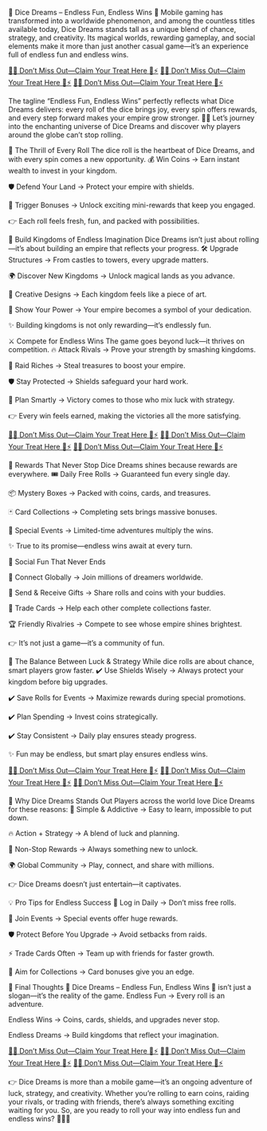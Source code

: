 🎉 Dice Dreams – Endless Fun, Endless Wins 🎁
Mobile gaming has transformed into a worldwide phenomenon, and among the countless titles available today, Dice Dreams stands tall as a unique blend of chance, strategy, and creativity. Its magical worlds, rewarding gameplay, and social elements make it more than just another casual game—it’s an experience full of endless fun and endless wins.

[💖🌈 Don’t Miss Out—Claim Your Treat Here 🎁⚡](https://mygift.offerzeee.com/ddicee-ddreamm/) 
[💖🌈 Don’t Miss Out—Claim Your Treat Here 🎁⚡](https://mygift.offerzeee.com/ddicee-ddreamm/) 
[💖🌈 Don’t Miss Out—Claim Your Treat Here 🎁⚡](https://mygift.offerzeee.com/ddicee-ddreamm/) 

The tagline “Endless Fun, Endless Wins” perfectly reflects what Dice Dreams delivers: every roll of the dice brings joy, every spin offers rewards, and every step forward makes your empire grow stronger. 🎲✨
Let’s journey into the enchanting universe of Dice Dreams and discover why players around the globe can’t stop rolling.

🎲 The Thrill of Every Roll
The dice roll is the heartbeat of Dice Dreams, and with every spin comes a new opportunity.
💰 Win Coins → Earn instant wealth to invest in your kingdom.

🛡️ Defend Your Land → Protect your empire with shields.

🎯 Trigger Bonuses → Unlock exciting mini-rewards that keep you engaged.

👉 Each roll feels fresh, fun, and packed with possibilities.

🏰 Build Kingdoms of Endless Imagination
Dice Dreams isn’t just about rolling—it’s about building an empire that reflects your progress.
🛠️ Upgrade Structures → From castles to towers, every upgrade matters.

🌍 Discover New Kingdoms → Unlock magical lands as you advance.

🎨 Creative Designs → Each kingdom feels like a piece of art.

👑 Show Your Power → Your empire becomes a symbol of your dedication.

✨ Building kingdoms is not only rewarding—it’s endlessly fun.

⚔️ Compete for Endless Wins
The game goes beyond luck—it thrives on competition.
🔥 Attack Rivals → Prove your strength by smashing kingdoms.

💎 Raid Riches → Steal treasures to boost your empire.

🛡️ Stay Protected → Shields safeguard your hard work.

🧠 Plan Smartly → Victory comes to those who mix luck with strategy.

👉 Every win feels earned, making the victories all the more satisfying.

[💖🌈 Don’t Miss Out—Claim Your Treat Here 🎁⚡](https://mygift.offerzeee.com/ddicee-ddreamm/) 
[💖🌈 Don’t Miss Out—Claim Your Treat Here 🎁⚡](https://mygift.offerzeee.com/ddicee-ddreamm/) 
[💖🌈 Don’t Miss Out—Claim Your Treat Here 🎁⚡](https://mygift.offerzeee.com/ddicee-ddreamm/) 

🎁 Rewards That Never Stop
Dice Dreams shines because rewards are everywhere.
🎟️ Daily Free Rolls → Guaranteed fun every single day.

📦 Mystery Boxes → Packed with coins, cards, and treasures.

🃏 Card Collections → Completing sets brings massive bonuses.

🎉 Special Events → Limited-time adventures multiply the wins.

✨ True to its promise—endless wins await at every turn.

👥 Social Fun That Never Ends

🤝 Connect Globally → Join millions of dreamers worldwide.

🎁 Send & Receive Gifts → Share rolls and coins with your buddies.

🥳 Trade Cards → Help each other complete collections faster.

🏆 Friendly Rivalries → Compete to see whose empire shines brightest.

👉 It’s not just a game—it’s a community of fun.

🧠 The Balance Between Luck & Strategy
While dice rolls are about chance, smart players grow faster.
✔️ Use Shields Wisely → Always protect your kingdom before big upgrades.

✔️ Save Rolls for Events → Maximize rewards during special promotions.

✔️ Plan Spending → Invest coins strategically.

✔️ Stay Consistent → Daily play ensures steady progress.

✨ Fun may be endless, but smart play ensures endless wins.

[💖🌈 Don’t Miss Out—Claim Your Treat Here 🎁⚡](https://mygift.offerzeee.com/ddicee-ddreamm/) 
[💖🌈 Don’t Miss Out—Claim Your Treat Here 🎁⚡](https://mygift.offerzeee.com/ddicee-ddreamm/) 
[💖🌈 Don’t Miss Out—Claim Your Treat Here 🎁⚡](https://mygift.offerzeee.com/ddicee-ddreamm/) 

🌟 Why Dice Dreams Stands Out
Players across the world love Dice Dreams for these reasons:
🎲 Simple & Addictive → Easy to learn, impossible to put down.

🔥 Action + Strategy → A blend of luck and planning.

🎁 Non-Stop Rewards → Always something new to unlock.

🌍 Global Community → Play, connect, and share with millions.

👉 Dice Dreams doesn’t just entertain—it captivates.

💡 Pro Tips for Endless Success
🎯 Log in Daily → Don’t miss free rolls.

🎁 Join Events → Special events offer huge rewards.

🛡️ Protect Before You Upgrade → Avoid setbacks from raids.

⚡ Trade Cards Often → Team up with friends for faster growth.

🥇 Aim for Collections → Card bonuses give you an edge.


🎯 Final Thoughts
🎉 Dice Dreams – Endless Fun, Endless Wins 🎁 isn’t just a slogan—it’s the reality of the game.
Endless Fun → Every roll is an adventure.

Endless Wins → Coins, cards, shields, and upgrades never stop.

Endless Dreams → Build kingdoms that reflect your imagination.

[💖🌈 Don’t Miss Out—Claim Your Treat Here 🎁⚡](https://mygift.offerzeee.com/ddicee-ddreamm/) 
[💖🌈 Don’t Miss Out—Claim Your Treat Here 🎁⚡](https://mygift.offerzeee.com/ddicee-ddreamm/) 
[💖🌈 Don’t Miss Out—Claim Your Treat Here 🎁⚡](https://mygift.offerzeee.com/ddicee-ddreamm/) 

👉 Dice Dreams is more than a mobile game—it’s an ongoing adventure of luck, strategy, and creativity. Whether you’re rolling to earn coins, raiding your rivals, or trading with friends, there’s always something exciting waiting for you.
So, are you ready to roll your way into endless fun and endless wins? 🎲👑🎁
